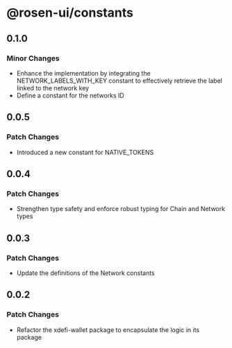 # @rosen-ui/constants

## 0.1.0

### Minor Changes

- Enhance the implementation by integrating the NETWORK_LABELS_WITH_KEY constant to effectively retrieve the label linked to the network key
- Define a constant for the networks ID

## 0.0.5

### Patch Changes

- Introduced a new constant for NATIVE_TOKENS

## 0.0.4

### Patch Changes

- Strengthen type safety and enforce robust typing for Chain and Network types

## 0.0.3

### Patch Changes

- Update the definitions of the Network constants

## 0.0.2

### Patch Changes

- Refactor the xdefi-wallet package to encapsulate the logic in its package
